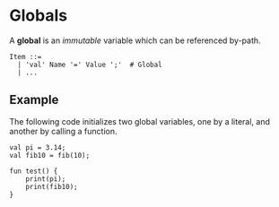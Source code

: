 # Globals

A **global** is an *immutable* variable which can be referenced by-path.

```text
Item ::=
  | 'val' Name '=' Value ';'  # Global
  | ...
```

## Example

The following code initializes two global variables, one by a literal, and another by calling a function.

```text
val pi = 3.14;
val fib10 = fib(10);

fun test() {
    print(pi);
    print(fib10);
}
```
